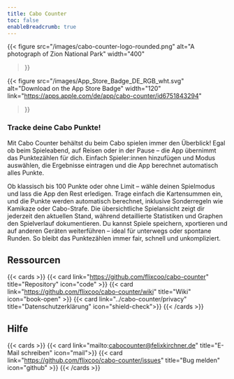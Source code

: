 ```yaml
---
title: Cabo Counter
toc: false
enableBreadcrumb: true
---
```


{{< figure
    src="/images/cabo-counter-logo-rounded.png"
    alt="A photograph of Zion National Park"
    width="400"
>}}

{{< figure
    src="/images/App_Store_Badge_DE_RGB_wht.svg"
    alt="Download on the App Store Badge"
    width="120"
    link="https://apps.apple.com/de/app/cabo-counter/id6751843294"
>}}

### Tracke deine Cabo Punkte!

Mit Cabo Counter behältst du beim Cabo spielen immer den Überblick! Egal ob beim Spieleabend,
auf Reisen oder in der Pause – die App übernimmt das Punktezählen für dich. Einfach Spieler:innen
hinzufügen und Modus auswählen, die Ergebnisse eintragen und die App berechnet automatisch alles Punkte.

Ob klassisch bis 100 Punkte oder ohne Limit – wähle deinen Spielmodus und lass die App den Rest erledigen.
Trage einfach die Kartensummen ein, und die Punkte werden automatisch berechnet, inklusive Sonderregeln
wie Kamikaze oder Cabo-Strafe. Die übersichtliche Spielansicht zeigt dir jederzeit den aktuellen Stand,
während detaillierte Statistiken und Graphen den Spielverlauf dokumentieren. Du kannst Spiele speichern,
xportieren und auf anderen Geräten weiterführen – ideal für unterwegs oder spontane Runden.
So bleibt das Punktezählen immer fair, schnell und unkompliziert.

## Ressourcen

{{< cards >}}
    {{< card link="https://github.com/flixcoo/cabo-counter" title="Repository" icon="code" >}}
    {{< card link="https://github.com/flixcoo/cabo-counter/wiki" title="Wiki" icon="book-open" >}}
    {{< card link="../cabo-counter/privacy" title="Datenschutzerklärung" icon="shield-check">}}
{{< /cards >}}

## Hilfe

{{< cards >}}
    {{< card link="mailto:cabocounter@felixkirchner.de" title="E-Mail schreiben" icon="mail">}}
    {{< card link="https://github.com/flixcoo/cabo-counter/issues" title="Bug melden" icon="github" >}}
{{< /cards >}}


